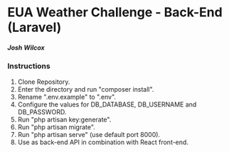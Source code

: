 # EUA Weather Challenge - Back-End (Laravel)

##### Josh Wilcox

### Instructions

1. Clone Repository.
2. Enter the directory and run "composer install".
3. Rename ".env.example" to ".env".
4. Configure the values for DB_DATABASE, DB_USERNAME and DB_PASSWORD.
5. Run "php artisan key:generate".
6. Run "php artisan migrate".
7. Run "php artisan serve" (use default port 8000).
8. Use as back-end API in combination with React front-end.
